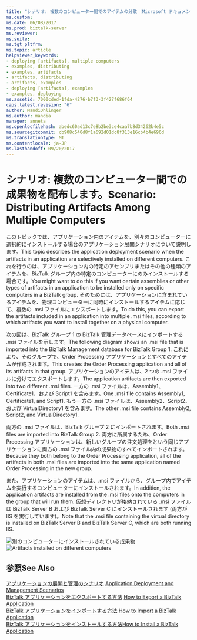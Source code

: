 ```yaml
---
title: "シナリオ: 複数のコンピューター間でのアイテムの分散 |Microsoft ドキュメント"
ms.custom: 
ms.date: 06/08/2017
ms.prod: biztalk-server
ms.reviewer: 
ms.suite: 
ms.tgt_pltfrm: 
ms.topic: article
helpviewer_keywords:
- deploying [artifacts], multiple computers
- examples, distributing
- examples, artifacts
- artifacts, distributing
- artifacts, examples
- deploying [artifacts], examples
- examples, deploying
ms.assetid: 7000cded-1fda-4276-b7f3-3f427f686f64
caps.latest.revision: "6"
author: MandiOhlinger
ms.author: mandia
manager: anneta
ms.openlocfilehash: abedc60ad13c7e8b2be3ce4caa7b8d34262b4e5c
ms.sourcegitcommit: cb908c540d8f1a692d01dc8f313e16cb4b4e696d
ms.translationtype: MT
ms.contentlocale: ja-JP
ms.lasthandoff: 09/20/2017
---
```

# <a name="scenario-distributing-artifacts-among-multiple-computers"></a><span data-ttu-id="dcb75-102">シナリオ: 複数のコンピューター間での成果物を配布します。</span><span class="sxs-lookup"><span data-stu-id="dcb75-102">Scenario: Distributing Artifacts Among Multiple Computers</span></span>
<span data-ttu-id="dcb75-103">このトピックでは、アプリケーション内のアイテムを、別々のコンピューターに選択的にインストールする場合のアプリケーション展開シナリオについて説明します。</span><span class="sxs-lookup"><span data-stu-id="dcb75-103">This topic describes the application deployment scenario when the artifacts in an application are selectively installed on different computers.</span></span> <span data-ttu-id="dcb75-104">これを行うのは、アプリケーション内の特定のアセンブリまたはその他の種類のアイテムを、BizTalk グループ内の特定のコンピューターにのみインストールする場合です。</span><span class="sxs-lookup"><span data-stu-id="dcb75-104">You might want to do this if you want certain assemblies or other types of artifacts in an application to be installed only on specific computers in a BizTalk group.</span></span> <span data-ttu-id="dcb75-105">そのためには、アプリケーションに含まれているアイテムを、物理コンピューターに同時にインストールするアイテムに応じて、複数の .msi ファイルにエクスポートします。</span><span class="sxs-lookup"><span data-stu-id="dcb75-105">To do this, you can export the artifacts included in an application into multiple .msi files, according to which artifacts you want to install together on a physical computer.</span></span>  
  
 <span data-ttu-id="dcb75-106">次の図は、BizTalk グループ 1 の BizTalk 管理データベースにインポートする .msi ファイルを示します。</span><span class="sxs-lookup"><span data-stu-id="dcb75-106">The following diagram shows an .msi file that is imported into the BizTalk Management database for BizTalk Group 1.</span></span> <span data-ttu-id="dcb75-107">これにより、そのグループで、Order Processing アプリケーションとすべてのアイテムが作成されます。</span><span class="sxs-lookup"><span data-stu-id="dcb75-107">This creates the Order Processing application and all of its artifacts in that group.</span></span> <span data-ttu-id="dcb75-108">アプリケーションのアイテムは、2 つの .msi ファイルに分けてエクスポートします。</span><span class="sxs-lookup"><span data-stu-id="dcb75-108">The application artifacts are then exported into two different .msi files.</span></span> <span data-ttu-id="dcb75-109">一方の .msi ファイルは、Assembly1、Certificate1、および Script1 を含みます。</span><span class="sxs-lookup"><span data-stu-id="dcb75-109">One .msi file contains Assembly1, Certificate1, and Script1.</span></span> <span data-ttu-id="dcb75-110">もう一方の .msi ファイルは、Assembly2、Script2、および VirtualDirectory1 を含みます。</span><span class="sxs-lookup"><span data-stu-id="dcb75-110">The other .msi file contains Assembly2, Script2, and VirtualDirectory1.</span></span>  
  
 <span data-ttu-id="dcb75-111">両方の .msi ファイルは、BizTalk グループ 2 にインポートされます。</span><span class="sxs-lookup"><span data-stu-id="dcb75-111">Both .msi files are imported into BizTalk Group 2.</span></span> <span data-ttu-id="dcb75-112">両方に所属するため、Order Processing アプリケーションは、新しいグループの注文処理をという同じアプリケーションに両方の .msi ファイル内の成果物のすべてインポートされます。</span><span class="sxs-lookup"><span data-stu-id="dcb75-112">Because they both belong to the Order Processing application, all of the artifacts in both .msi files are imported into the same application named Order Processing in the new group.</span></span>  
  
 <span data-ttu-id="dcb75-113">また、アプリケーションのアイテムは、.msi ファイルから、グループ内でアイテムを実行するコンピューターにインストールされます。</span><span class="sxs-lookup"><span data-stu-id="dcb75-113">In addition, the application artifacts are installed from the .msi files onto the computers in the group that will run them.</span></span> <span data-ttu-id="dcb75-114">仮想ディレクトリが格納されている .msi ファイルは BizTalk Server B および BizTalk Server C にインストールされます (両方が IIS を実行しています)。</span><span class="sxs-lookup"><span data-stu-id="dcb75-114">Note that the .msi file containing the virtual directory is installed on BizTalk Server B and BizTalk Server C, which are both running IIS.</span></span>  
  
 <span data-ttu-id="dcb75-115">![別のコンピューターにインストールされている成果物](../core/media/distributionofartifacts.gif "DistributionOfArtifacts")</span><span class="sxs-lookup"><span data-stu-id="dcb75-115">![Artifacts installed on different computers](../core/media/distributionofartifacts.gif "DistributionOfArtifacts")</span></span>  
  
## <a name="see-also"></a><span data-ttu-id="dcb75-116">参照</span><span class="sxs-lookup"><span data-stu-id="dcb75-116">See Also</span></span>  
 <span data-ttu-id="dcb75-117">[アプリケーションの展開と管理のシナリオ](../core/application-deployment-and-management-scenarios.md) </span><span class="sxs-lookup"><span data-stu-id="dcb75-117">[Application Deployment and Management Scenarios](../core/application-deployment-and-management-scenarios.md) </span></span>  
 <span data-ttu-id="dcb75-118">[BizTalk アプリケーションをエクスポートする方法](../core/how-to-export-a-biztalk-application.md) </span><span class="sxs-lookup"><span data-stu-id="dcb75-118">[How to Export a BizTalk Application](../core/how-to-export-a-biztalk-application.md) </span></span>  
 <span data-ttu-id="dcb75-119">[BizTalk アプリケーションをインポートする方法](../core/how-to-import-a-biztalk-application.md) </span><span class="sxs-lookup"><span data-stu-id="dcb75-119">[How to Import a BizTalk Application](../core/how-to-import-a-biztalk-application.md) </span></span>  
 [<span data-ttu-id="dcb75-120">BizTalk アプリケーションをインストールする方法</span><span class="sxs-lookup"><span data-stu-id="dcb75-120">How to Install a BizTalk Application</span></span>](../core/how-to-install-a-biztalk-application.md)